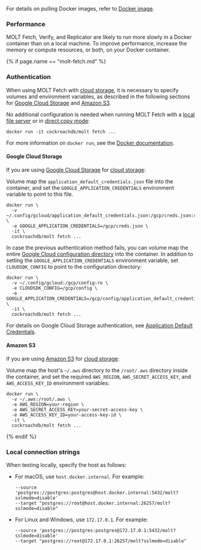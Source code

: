 For details on pulling Docker images, refer to [Docker image](#docker-image).

### Performance

MOLT Fetch, Verify, and Replicator are likely to run more slowly in a Docker container than on a local machine. To improve performance, increase the memory or compute resources, or both, on your Docker container.

{% if page.name == "molt-fetch.md" %}
### Authentication

When using MOLT Fetch with [cloud storage](#bucket-path), it is necessary to specify volumes and environment variables, as described in the following sections for [Google Cloud Storage](#google-cloud-storage) and [Amazon S3](#amazon-s3). 

No additional configuration is needed when running MOLT Fetch with a [local file server](#local-path) or in [direct copy mode](#direct-copy): 

~~~ shell
docker run -it cockroachdb/molt fetch ...
~~~

For more information on `docker run`, see the [Docker documentation](https://docs.docker.com/reference/cli/docker/container/run/).

#### Google Cloud Storage

If you are using [Google Cloud Storage](https://cloud.google.com/storage/docs/access-control) for [cloud storage](#bucket-path):

Volume map the `application_default_credentials.json` file into the container, and set the `GOOGLE_APPLICATION_CREDENTIALS` environment variable to point to this file.

~~~ shell
docker run \
  -v ~/.config/gcloud/application_default_credentials.json:/gcp/creds.json:ro \
  -e GOOGLE_APPLICATION_CREDENTIALS=/gcp/creds.json \
  -it \
  cockroachdb/molt fetch ...
~~~

In case the previous authentication method fails, you can volume map the entire [Google Cloud configuration directory](https://cloud.google.com/sdk/docs/configurations) into the container. In addition to setting the `GOOGLE_APPLICATION_CREDENTIALS` environment variable, set `CLOUDSDK_CONFIG` to point to the configuration directory:

~~~ shell
docker run \
  -v ~/.config/gcloud:/gcp/config:ro \
  -e CLOUDSDK_CONFIG=/gcp/config \
  -e GOOGLE_APPLICATION_CREDENTIALS=/gcp/config/application_default_credentials.json \
  -it \
  cockroachdb/molt fetch ...
~~~

For details on Google Cloud Storage authentication, see [Application Default Credentials](https://cloud.google.com/docs/authentication/application-default-credentials).

#### Amazon S3

If you are using [Amazon S3](https://docs.aws.amazon.com/AmazonS3/latest/userguide/security-iam.html) for [cloud storage](#bucket-path):

Volume map the host's `~/.aws` directory to the `/root/.aws` directory inside the container, and set the required `AWS_REGION`, `AWS_SECRET_ACCESS_KEY`, and `AWS_ACCESS_KEY_ID` environment variables:

~~~ shell
docker run \
  -v ~/.aws:/root/.aws \
  -e AWS_REGION=your-region \
  -e AWS_SECRET_ACCESS_KEY=your-secret-access-key \
  -e AWS_ACCESS_KEY_ID=your-access-key-id \
  -it \
  cockroachdb/molt fetch ...
~~~
{% endif %}

### Local connection strings

When testing locally, specify the host as follows:

- For macOS, use `host.docker.internal`. For example:

    ~~~
    --source 'postgres://postgres:postgres@host.docker.internal:5432/molt?sslmode=disable'
    --target "postgres://root@host.docker.internal:26257/molt?sslmode=disable"
    ~~~

- For Linux and Windows, use `172.17.0.1`. For example:

    ~~~
    --source 'postgres://postgres:postgres@172.17.0.1:5432/molt?sslmode=disable'
    --target "postgres://root@172.17.0.1:26257/molt?sslmode=disable"
    ~~~